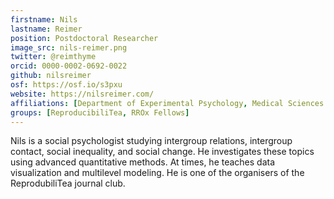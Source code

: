 ```yaml
---
firstname: Nils
lastname: Reimer
position: Postdoctoral Researcher
image_src: nils-reimer.png
twitter: @reimthyme
orcid: 0000-0002-0692-0022
github: nilsreimer
osf: https://osf.io/s3pxu
website: https://nilsreimer.com/
affiliations: [Department of Experimental Psychology, Medical Sciences Division, Brasenose College]
groups: [ReproducibiliTea, RROx Fellows]
---
```


Nils is a social psychologist studying intergroup relations, intergroup contact, social inequality, and social change. He investigates these topics using advanced quantitative methods. At times, he teaches data visualization and multilevel modeling. He is one of the organisers of the ReprodubiliTea journal club.
